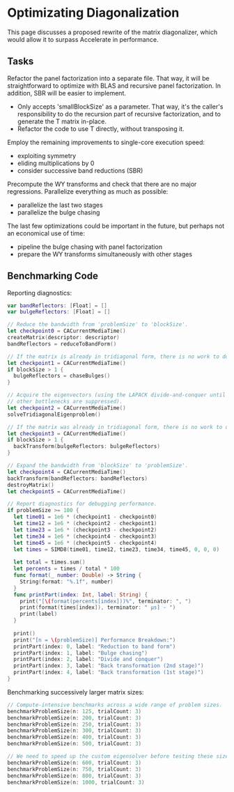 # Optimizating Diagonalization

This page discusses a proposed rewrite of the matrix diagonalizer, which would allow it to surpass Accelerate in performance.

## Tasks

Refactor the panel factorization into a separate file. That way,
it will be straightforward to optimize with BLAS and recursive panel
factorization. In addition, SBR will be easier to implement.
- Only accepts 'smallBlockSize' as a parameter. That way, it's the
  caller's responsibility to do the recursion part of recursive
  factorization, and to generate the T matrix in-place.
- Refactor the code to use T directly, without transposing it.

Employ the remaining improvements to single-core execution speed:
- exploiting symmetry
- eliding multiplications by 0
- consider successive band reductions (SBR)

Precompute the WY transforms and check that there are no major
regressions. Parallelize everything as much as possible:
- parallelize the last two stages
- parallelize the bulge chasing

The last few optimizations could be important in the future, but
perhaps not an economical use of time:
- pipeline the bulge chasing with panel factorization
- prepare the WY transforms simultaneously with other stages

## Benchmarking Code

Reporting diagnostics:

```swift
var bandReflectors: [Float] = []
var bulgeReflectors: [Float] = []

// Reduce the bandwidth from 'problemSize' to 'blockSize'.
let checkpoint0 = CACurrentMediaTime()
createMatrix(descriptor: descriptor)
bandReflectors = reduceToBandForm()

// If the matrix is already in tridiagonal form, there is no work to do.
let checkpoint1 = CACurrentMediaTime()
if blockSize > 1 {
  bulgeReflectors = chaseBulges()
}

// Acquire the eigenvectors (using the LAPACK divide-and-conquer until all
// other bottlenecks are suppressed).
let checkpoint2 = CACurrentMediaTime()
solveTridiagonalEigenproblem()

// If the matrix was already in tridiagonal form, there is no work to do.
let checkpoint3 = CACurrentMediaTime()
if blockSize > 1 {
  backTransform(bulgeReflectors: bulgeReflectors)
}

// Expand the bandwidth from 'blockSize' to 'problemSize'.
let checkpoint4 = CACurrentMediaTime()
backTransform(bandReflectors: bandReflectors)
destroyMatrix()
let checkpoint5 = CACurrentMediaTime()

// Report diagnostics for debugging performance.
if problemSize >= 100 {
  let time01 = 1e6 * (checkpoint1 - checkpoint0)
  let time12 = 1e6 * (checkpoint2 - checkpoint1)
  let time23 = 1e6 * (checkpoint3 - checkpoint2)
  let time34 = 1e6 * (checkpoint4 - checkpoint3)
  let time45 = 1e6 * (checkpoint5 - checkpoint4)
  let times = SIMD8(time01, time12, time23, time34, time45, 0, 0, 0)
  
  let total = times.sum()
  let percents = times / total * 100
  func format(_ number: Double) -> String {
    String(format: "%.1f", number)
  }
  func printPart(index: Int, label: String) {
    print("[\(format(percents[index]))%", terminator: ", ")
    print(format(times[index]), terminator: " μs] - ")
    print(label)
  }
  
  print()
  print("[n = \(problemSize)] Performance Breakdown:")
  printPart(index: 0, label: "Reduction to band form")
  printPart(index: 1, label: "Bulge chasing")
  printPart(index: 2, label: "Divide and conquer")
  printPart(index: 3, label: "Back transformation (2nd stage)")
  printPart(index: 4, label: "Back transformation (1st stage)")
}
```

Benchmarking successively larger matrix sizes:

```swift
// Compute-intensive benchmarks across a wide range of problem sizes.
benchmarkProblemSize(n: 125, trialCount: 3)
benchmarkProblemSize(n: 200, trialCount: 3)
benchmarkProblemSize(n: 250, trialCount: 3)
benchmarkProblemSize(n: 300, trialCount: 3)
benchmarkProblemSize(n: 400, trialCount: 3)
benchmarkProblemSize(n: 500, trialCount: 3)

// We need to speed up the custom eigensolver before testing these sizes.
benchmarkProblemSize(n: 600, trialCount: 3)
benchmarkProblemSize(n: 750, trialCount: 3)
benchmarkProblemSize(n: 800, trialCount: 3)
benchmarkProblemSize(n: 1000, trialCount: 3)
```

